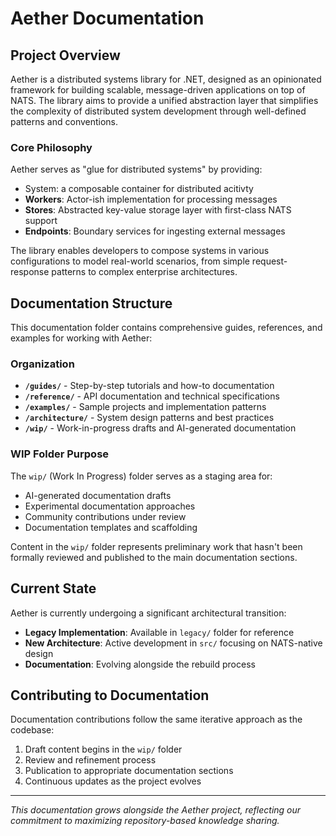 # Aether Documentation

## Project Overview

Aether is a distributed systems library for .NET, designed as an opinionated framework for building scalable, message-driven applications on top of NATS. The library aims to provide a unified abstraction layer that simplifies the complexity of distributed system development through well-defined patterns and conventions.

### Core Philosophy

Aether serves as "glue for distributed systems" by providing:
- System: a composable container for distributed acitivty
- **Workers**: Actor-ish implementation for processing messages
- **Stores**: Abstracted key-value storage layer with first-class NATS support  
- **Endpoints**: Boundary services for ingesting external messages

The library enables developers to compose systems in various configurations to model real-world scenarios, from simple request-response patterns to complex enterprise architectures.

## Documentation Structure

This documentation folder contains comprehensive guides, references, and examples for working with Aether:

### Organization

- **`/guides/`** - Step-by-step tutorials and how-to documentation
- **`/reference/`** - API documentation and technical specifications
- **`/examples/`** - Sample projects and implementation patterns
- **`/architecture/`** - System design patterns and best practices
- **`/wip/`** - Work-in-progress drafts and AI-generated documentation

### WIP Folder Purpose

The `wip/` (Work In Progress) folder serves as a staging area for:
- AI-generated documentation drafts
- Experimental documentation approaches
- Community contributions under review
- Documentation templates and scaffolding

Content in the `wip/` folder represents preliminary work that hasn't been formally reviewed and published to the main documentation sections.

## Current State

Aether is currently undergoing a significant architectural transition:
- **Legacy Implementation**: Available in `legacy/` folder for reference
- **New Architecture**: Active development in `src/` focusing on NATS-native design
- **Documentation**: Evolving alongside the rebuild process

## Contributing to Documentation

Documentation contributions follow the same iterative approach as the codebase:
1. Draft content begins in the `wip/` folder
2. Review and refinement process
3. Publication to appropriate documentation sections
4. Continuous updates as the project evolves

---

*This documentation grows alongside the Aether project, reflecting our commitment to maximizing repository-based knowledge sharing.*
